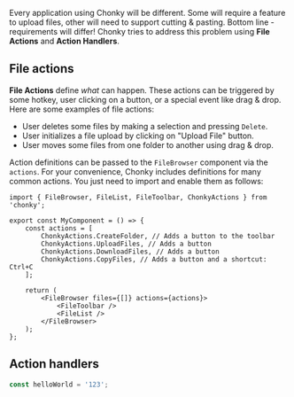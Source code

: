 Every application using Chonky will be different. Some will require a feature to
upload files, other will need to support cutting & pasting. Bottom line -
requirements will differ! Chonky tries to address this problem using **File Actions**
and **Action Handlers**.

## File actions

**File Actions** define _what_ can happen. These actions can be triggered by some
hotkey, user clicking on a button, or a special event like drag & drop. Here are some
examples of file actions:

-   User deletes some files by making a selection and pressing `Delete`.
-   User initializes a file upload by clicking on "Upload File" button.
-   User moves some files from one folder to another using drag & drop.

Action definitions can be passed to the `FileBrowser` component via the `actions`.
For your convenience, Chonky includes definitions for many common actions. You just
need to import and enable them as follows:

```tsx
import { FileBrowser, FileList, FileToolbar, ChonkyActions } from 'chonky';

export const MyComponent = () => {
    const actions = [
        ChonkyActions.CreateFolder, // Adds a button to the toolbar
        ChonkyActions.UploadFiles, // Adds a button
        ChonkyActions.DownloadFiles, // Adds a button
        ChonkyActions.CopyFiles, // Adds a button and a shortcut: Ctrl+C
    ];

    return (
        <FileBrowser files={[]} actions={actions}>
            <FileToolbar />
            <FileList />
        </FileBrowser>
    );
};
```

## Action handlers

```ts
const helloWorld = '123';
```

